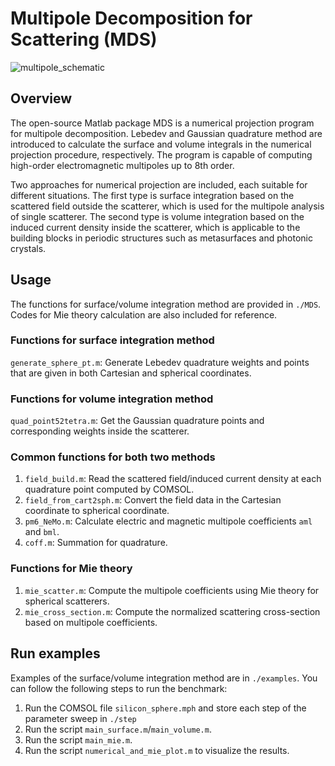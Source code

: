 # Multipole Decomposition for Scattering (MDS)
![multipole_schematic](/assets/img/fig_schematic.png)

## Overview
The open-source Matlab package MDS is a numerical projection program for multipole decomposition. Lebedev and Gaussian quadrature method are introduced to calculate the surface and volume integrals in the numerical projection procedure, respectively. The program is capable of computing high-order electromagnetic multipoles up to 8th order. 

Two approaches for numerical projection are included, each suitable for different situations. The first type is surface integration based on the scattered field outside the scatterer, which is used for the multipole analysis of single scatterer. The second type is volume integration based on the induced current density inside the scatterer, which is applicable to the building blocks in periodic structures such as metasurfaces and photonic crystals. 

## Usage
The functions for surface/volume integration method are provided in `./MDS`. Codes for Mie theory calculation are also included for reference. 
### Functions for surface integration method
`generate_sphere_pt.m`: Generate Lebedev quadrature weights and points that are given in both Cartesian and spherical coordinates.

### Functions for volume integration method
`quad_point52tetra.m`: Get the Gaussian quadrature points and corresponding weights inside the scatterer. 

### Common functions for both two methods
1. `field_build.m`: Read the scattered field/induced current density at each quadrature point computed by COMSOL.
2. `field_from_cart2sph.m`: Convert the field data in the Cartesian coordinate to spherical coordinate.
3. `pm6_NeMo.m`: Calculate electric and magnetic multipole coefficients `aml` and `bml`.
4. `coff.m`: Summation for quadrature. 

### Functions for Mie theory
1. `mie_scatter.m`: Compute the multipole coefficients using Mie theory for spherical scatterers.
2. `mie_cross_section.m`: Compute the normalized scattering cross-section based on multipole coefficients. 

## Run examples
Examples of the surface/volume integration method are in `./examples`. You can follow the following steps to run the benchmark:
1. Run the COMSOL file `silicon_sphere.mph` and store each step of the parameter sweep in `./step`
2. Run the script `main_surface.m`/`main_volume.m`.
3. Run the script `main_mie.m`.
4. Run the script `numerical_and_mie_plot.m` to visualize the results. 

